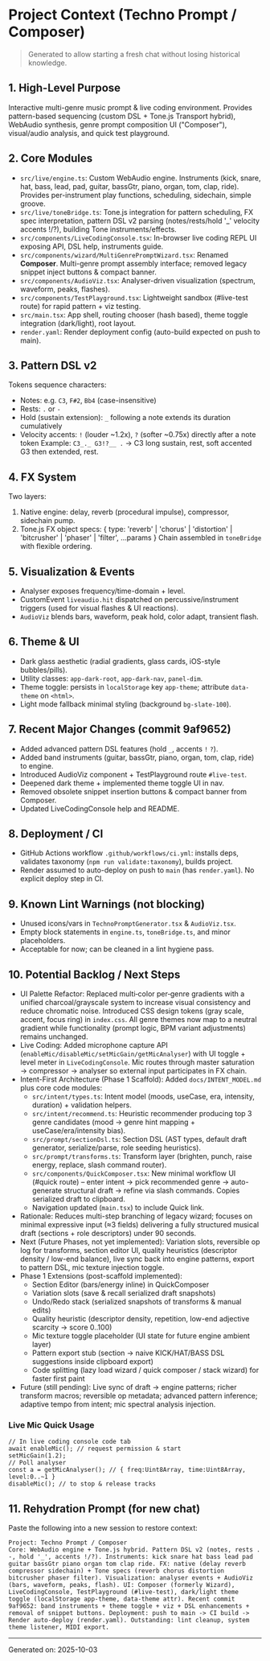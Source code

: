 # Project Context (Techno Prompt / Composer)

> Generated to allow starting a fresh chat without losing historical knowledge.

## 1. High-Level Purpose
Interactive multi-genre music prompt & live coding environment. Provides pattern-based sequencing (custom DSL + Tone.js Transport hybrid), WebAudio synthesis, genre prompt composition UI ("Composer"), visual/audio analysis, and quick test playground.

## 2. Core Modules
- `src/live/engine.ts`: Custom WebAudio engine. Instruments (kick, snare, hat, bass, lead, pad, guitar, bassGtr, piano, organ, tom, clap, ride). Provides per-instrument play functions, scheduling, sidechain, simple groove.
- `src/live/toneBridge.ts`: Tone.js integration for pattern scheduling, FX spec interpretation, pattern DSL v2 parsing (notes/rests/hold '_' velocity accents !/?), building Tone instruments/effects.
- `src/components/LiveCodingConsole.tsx`: In-browser live coding REPL UI exposing API, DSL help, instruments guide.
- `src/components/wizard/MultiGenrePromptWizard.tsx`: Renamed **Composer**. Multi-genre prompt assembly interface; removed legacy snippet inject buttons & compact banner.
- `src/components/AudioViz.tsx`: Analyser-driven visualization (spectrum, waveform, peaks, flashes).
- `src/components/TestPlayground.tsx`: Lightweight sandbox (#live-test route) for rapid pattern + viz testing.
- `src/main.tsx`: App shell, routing chooser (hash based), theme toggle integration (dark/light), root layout.
- `render.yaml`: Render deployment config (auto-build expected on push to main).

## 3. Pattern DSL v2
Tokens sequence characters:
- Notes: e.g. `C3`, `F#2`, `Bb4` (case-insensitive)
- Rests: `.` or `-`
- Hold (sustain extension): `_` following a note extends its duration cumulatively
- Velocity accents: `!` (louder ~1.2x), `?` (softer ~0.75x) directly after a note token
Example: `C3_._ G3!?__ .` → C3 long sustain, rest, soft accented G3 then extended, rest.

## 4. FX System
Two layers:
1. Native engine: delay, reverb (procedural impulse), compressor, sidechain pump.
2. Tone.js FX object specs: { type: 'reverb' | 'chorus' | 'distortion' | 'bitcrusher' | 'phaser' | 'filter', ...params }
Chain assembled in `toneBridge` with flexible ordering.

## 5. Visualization & Events
- Analyser exposes frequency/time-domain + level.
- CustomEvent `liveaudio.hit` dispatched on percussive/instrument triggers (used for visual flashes & UI reactions).
- `AudioViz` blends bars, waveform, peak hold, color adapt, transient flash.

## 6. Theme & UI
- Dark glass aesthetic (radial gradients, glass cards, iOS-style bubbles/pills).
- Utility classes: `app-dark-root`, `app-dark-nav`, `panel-dim`.
- Theme toggle: persists in `localStorage` key `app-theme`; attribute `data-theme` on `<html>`.
- Light mode fallback minimal styling (background `bg-slate-100`).

## 7. Recent Major Changes (commit 9af9652)
- Added advanced pattern DSL features (hold `_`, accents `!` `?`).
- Added band instruments (guitar, bassGtr, piano, organ, tom, clap, ride) to engine.
- Introduced AudioViz component + TestPlayground route `#live-test`.
- Deepened dark theme + implemented theme toggle UI in nav.
- Removed obsolete snippet insertion buttons & compact banner from Composer.
- Updated LiveCodingConsole help and README.

## 8. Deployment / CI
- GitHub Actions workflow `.github/workflows/ci.yml`: installs deps, validates taxonomy (`npm run validate:taxonomy`), builds project.
- Render assumed to auto-deploy on push to `main` (has `render.yaml`). No explicit deploy step in CI.

## 9. Known Lint Warnings (not blocking)
- Unused icons/vars in `TechnoPromptGenerator.tsx` & `AudioViz.tsx`.
- Empty block statements in `engine.ts`, `toneBridge.ts`, and minor placeholders.
- Acceptable for now; can be cleaned in a lint hygiene pass.

## 10. Potential Backlog / Next Steps
- UI Palette Refactor: Replaced multi‑color per‑genre gradients with a unified charcoal/grayscale system to increase visual consistency and reduce chromatic noise. Introduced CSS design tokens (gray scale, accent, focus ring) in `index.css`. All genre themes now map to a neutral gradient while functionality (prompt logic, BPM variant adjustments) remains unchanged.
 - Live Coding: Added microphone capture API (`enableMic/disableMic/setMicGain/getMicAnalyser`) with UI toggle + level meter in `LiveCodingConsole`. Mic routes through master saturation → compressor → analyser so external input participates in FX chain.
 - Intent-First Architecture (Phase 1 Scaffold): Added `docs/INTENT_MODEL.md` plus core code modules:
	 - `src/intent/types.ts`: Intent model (moods, useCase, era, intensity, duration) + validation helpers.
	 - `src/intent/recommend.ts`: Heuristic recommender producing top 3 genre candidates (mood → genre hint mapping + useCase/era/intensity bias).
	 - `src/prompt/sectionDsl.ts`: Section DSL (AST types, default draft generator, serialize/parse, role seeding heuristics).
	 - `src/prompt/transforms.ts`: Transform layer (brighten, punch, raise energy, replace, slash command router).
	 - `src/components/QuickComposer.tsx`: New minimal workflow UI (#quick route) – enter intent → pick recommended genre → auto-generate structural draft → refine via slash commands. Copies serialized draft to clipboard.
	 - Navigation updated (`main.tsx`) to include Quick link.
 - Rationale: Reduces multi-step branching of legacy wizard; focuses on minimal expressive input (≈3 fields) delivering a fully structured musical draft (sections + role descriptors) under 90 seconds.
 - Next (Future Phases, not yet implemented): Variation slots, reversible op log for transforms, section editor UI, quality heuristics (descriptor density / low-end balance), live sync back into engine patterns, export to pattern DSL, mic texture injection toggle.
 - Phase 1 Extensions (post-scaffold implemented):
	 - Section Editor (bars/energy inline) in QuickComposer
	 - Variation slots (save & recall serialized draft snapshots)
	 - Undo/Redo stack (serialized snapshots of transforms & manual edits)
	 - Quality heuristic (descriptor density, repetition, low-end adjective scarcity → score 0..100)
	 - Mic texture toggle placeholder (UI state for future engine ambient layer)
	 - Pattern export stub (section → naive KICK/HAT/BASS DSL suggestions inside clipboard export)
	 - Code splitting (lazy load wizard / quick composer / stack wizard) for faster first paint
 - Future (still pending): Live sync of draft → engine patterns; richer transform macros; reversible op metadata; advanced pattern inference; adaptive tempo from intent; mic spectral analysis injection.

### Live Mic Quick Usage
```
// In live coding console code tab
await enableMic(); // request permission & start
setMicGain(1.2);
// Poll analyser
const a = getMicAnalyser(); // { freq:Uint8Array, time:Uint8Array, level:0..~1 }
disableMic(); // to stop & release tracks
```

## 11. Rehydration Prompt (for new chat)
Paste the following into a new session to restore context:
```
Project: Techno Prompt / Composer
Core: WebAudio engine + Tone.js hybrid. Pattern DSL v2 (notes, rests . -, hold '_', accents !/?). Instruments: kick snare hat bass lead pad guitar bassGtr piano organ tom clap ride. FX: native (delay reverb compressor sidechain) + Tone specs (reverb chorus distortion bitcrusher phaser filter). Visualization: analyser events + AudioViz (bars, waveform, peaks, flash). UI: Composer (formerly Wizard), LiveCodingConsole, TestPlayground (#live-test), dark/light theme toggle (localStorage app-theme, data-theme attr). Recent commit 9af9652: band instruments + theme toggle + viz + DSL enhancements + removal of snippet buttons. Deployment: push to main -> CI build -> Render auto-deploy (render.yaml). Outstanding: lint cleanup, system theme listener, MIDI export.
```

---
Generated on: 2025-10-03
